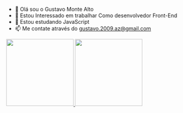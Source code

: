 - 👋 Olá  sou o Gustavo Monte Alto
- 👀  Estou  Interessado  em  trabalhar Como desenvolvedor Front-End
- 🌱  Estou estudando JavaScript
- 📫  Me contate  através do  gustavo.2009.az@gmail.com


 <div>
  <a href="https://github.com/Dev-Gustavo-M">
  <img height="180em" src="https://github-readme-stats.vercel.app/api?username=rafaballerini&show_icons=true&theme=dracula&include_all_commits=true&count_private=true"/>
  <img height="180em" src="https://github-readme-stats.vercel.app/api/top-langs/?username=rafaballerini&layout=compact&langs_count=7&theme=dracula"/>
</div>


 
